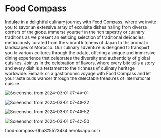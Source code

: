 # Food Compass


Indulge in a delightful culinary journey with Food Compass, where we invite you to savor an extensive array of exquisite dishes hailing from diverse corners of the globe. Immerse yourself in the rich tapestry of culinary traditions as we present an enticing selection of traditional delicacies, meticulously curated from the vibrant kitchens of Japan to the aromatic landscapes of Morocco. Our culinary adventure is designed to transport you to various cultures through the palate, offering a unique and immersive dining experience that celebrates the diversity and authenticity of global cuisines. Join us in the celebration of flavors, where every bite tells a story and every dish is a testament to the richness of culinary heritage worldwide. Embark on a gastronomic voyage with Food Compass and let your taste buds wander through the delectable treasures of international cuisine.

![Screenshot from 2024-03-01 07-40-01](https://github.com/charanskumar/eat-the-world/assets/156707104/da7dc601-d74c-4602-9289-81ae619d3736)


![Screenshot from 2024-03-01 07-40-22](https://github.com/charanskumar/eat-the-world/assets/156707104/83e40ce1-8ceb-4ff9-a17e-2eacd57f2969)


![Screenshot from 2024-03-01 07-40-52](https://github.com/charanskumar/eat-the-world/assets/156707104/5afa035c-4baa-4621-a13e-55d65f807d62)


![Screenshot from 2024-03-01 07-42-50](https://github.com/charanskumar/eat-the-world/assets/156707104/71481063-b3c0-40c8-9423-fbe792845b70)


food-compass-0ba825523484.herokuapp.com
